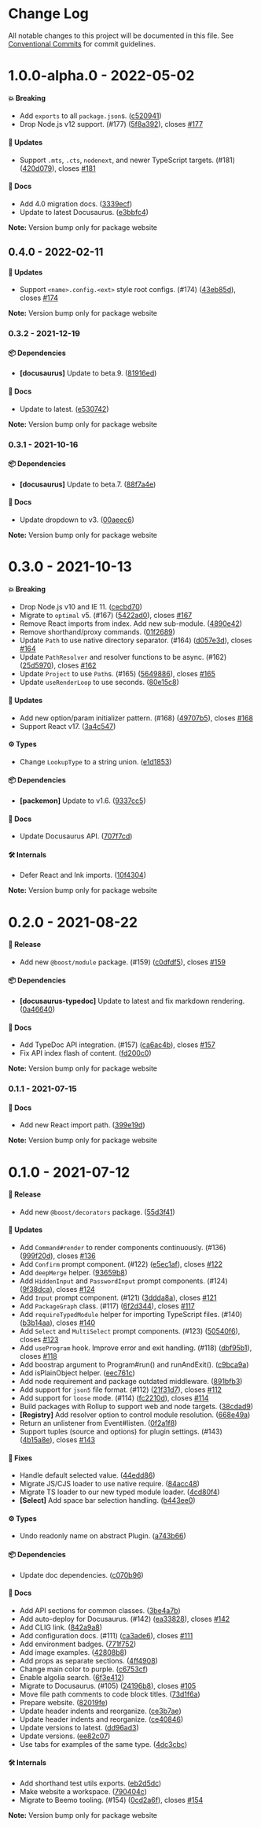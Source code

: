 # Change Log

All notable changes to this project will be documented in this file.
See [Conventional Commits](https://conventionalcommits.org) for commit guidelines.

# 1.0.0-alpha.0 - 2022-05-02

#### 💥 Breaking

- Add `exports` to all `package.json`s. ([c520941](https://github.com/milesj/boost/commit/c520941))
- Drop Node.js v12 support. (#177) ([5f8a392](https://github.com/milesj/boost/commit/5f8a392)), closes [#177](https://github.com/milesj/boost/issues/177)

#### 🚀 Updates

- Support `.mts`, `.cts`, `nodenext`, and newer TypeScript targets. (#181) ([420d079](https://github.com/milesj/boost/commit/420d079)), closes [#181](https://github.com/milesj/boost/issues/181)

#### 📘 Docs

- Add 4.0 migration docs. ([3339ecf](https://github.com/milesj/boost/commit/3339ecf))
- Update to latest Docusaurus. ([e3bbfc4](https://github.com/milesj/boost/commit/e3bbfc4))

**Note:** Version bump only for package website





## 0.4.0 - 2022-02-11

#### 🚀 Updates

- Support `<name>.config.<ext>` style root configs. (#174) ([43eb85d](https://github.com/milesj/boost/commit/43eb85d)), closes [#174](https://github.com/milesj/boost/issues/174)

**Note:** Version bump only for package website





### 0.3.2 - 2021-12-19

#### 📦 Dependencies

- **[docusaurus]** Update to beta.9. ([81916ed](https://github.com/milesj/boost/commit/81916ed))

#### 📘 Docs

- Update to latest. ([e530742](https://github.com/milesj/boost/commit/e530742))

**Note:** Version bump only for package website





### 0.3.1 - 2021-10-16

#### 📦 Dependencies

- **[docusaurus]** Update to beta.7. ([88f7a4e](https://github.com/milesj/boost/commit/88f7a4e))

#### 📘 Docs

- Update dropdown to v3. ([00aeec6](https://github.com/milesj/boost/commit/00aeec6))

**Note:** Version bump only for package website





# 0.3.0 - 2021-10-13

#### 💥 Breaking

- Drop Node.js v10 and IE 11. ([cecbd70](https://github.com/milesj/boost/commit/cecbd70))
- Migrate to `optimal` v5. (#167) ([5422ad0](https://github.com/milesj/boost/commit/5422ad0)), closes [#167](https://github.com/milesj/boost/issues/167)
- Remove React imports from index. Add new sub-module. ([4890e42](https://github.com/milesj/boost/commit/4890e42))
- Remove shorthand/proxy commands. ([01f2689](https://github.com/milesj/boost/commit/01f2689))
- Update `Path` to use native directory separator. (#164) ([d057e3d](https://github.com/milesj/boost/commit/d057e3d)), closes [#164](https://github.com/milesj/boost/issues/164)
- Update `PathResolver` and resolver functions to be async. (#162) ([25d5970](https://github.com/milesj/boost/commit/25d5970)), closes [#162](https://github.com/milesj/boost/issues/162)
- Update `Project` to use `Path`s. (#165) ([5649886](https://github.com/milesj/boost/commit/5649886)), closes [#165](https://github.com/milesj/boost/issues/165)
- Update `useRenderLoop` to use seconds. ([80e15c8](https://github.com/milesj/boost/commit/80e15c8))

#### 🚀 Updates

- Add new option/param initializer pattern. (#168) ([49707b5](https://github.com/milesj/boost/commit/49707b5)), closes [#168](https://github.com/milesj/boost/issues/168)
- Support React v17. ([3a4c547](https://github.com/milesj/boost/commit/3a4c547))

#### ⚙️ Types

- Change `LookupType` to a string union. ([e1d1853](https://github.com/milesj/boost/commit/e1d1853))

#### 📦 Dependencies

- **[packemon]** Update to v1.6. ([9337cc5](https://github.com/milesj/boost/commit/9337cc5))

#### 📘 Docs

- Update Docusaurus API. ([707f7cd](https://github.com/milesj/boost/commit/707f7cd))

#### 🛠 Internals

- Defer React and Ink imports. ([10f4304](https://github.com/milesj/boost/commit/10f4304))

**Note:** Version bump only for package website





# 0.2.0 - 2021-08-22

#### 🎉 Release

- Add new `@boost/module` package. (#159) ([c0dfdf5](https://github.com/milesj/boost/commit/c0dfdf5)), closes [#159](https://github.com/milesj/boost/issues/159)

#### 📦 Dependencies

- **[docusaurus-typedoc]** Update to latest and fix markdown rendering. ([0a46640](https://github.com/milesj/boost/commit/0a46640))

#### 📘 Docs

- Add TypeDoc API integration. (#157) ([ca6ac4b](https://github.com/milesj/boost/commit/ca6ac4b)), closes [#157](https://github.com/milesj/boost/issues/157)
- Fix API index flash of content. ([fd200c0](https://github.com/milesj/boost/commit/fd200c0))

**Note:** Version bump only for package website





### 0.1.1 - 2021-07-15

#### 📘 Docs

- Add new React import path. ([399e19d](https://github.com/milesj/boost/commit/399e19d))

**Note:** Version bump only for package website





# 0.1.0 - 2021-07-12

#### 🎉 Release

- Add new `@boost/decorators` package. ([55d3f41](https://github.com/milesj/boost/commit/55d3f41))

#### 🚀 Updates

- Add `Command#render` to render components continuously. (#136) ([999f20d](https://github.com/milesj/boost/commit/999f20d)), closes [#136](https://github.com/milesj/boost/issues/136)
- Add `Confirm` prompt component. (#122) ([e5ec1af](https://github.com/milesj/boost/commit/e5ec1af)), closes [#122](https://github.com/milesj/boost/issues/122)
- Add `deepMerge` helper. ([93659b8](https://github.com/milesj/boost/commit/93659b8))
- Add `HiddenInput` and `PasswordInput` prompt components. (#124) ([9f38dca](https://github.com/milesj/boost/commit/9f38dca)), closes [#124](https://github.com/milesj/boost/issues/124)
- Add `Input` prompt component. (#121) ([3ddda8a](https://github.com/milesj/boost/commit/3ddda8a)), closes [#121](https://github.com/milesj/boost/issues/121)
- Add `PackageGraph` class. (#117) ([6f2d344](https://github.com/milesj/boost/commit/6f2d344)), closes [#117](https://github.com/milesj/boost/issues/117)
- Add `requireTypedModule` helper for importing TypeScript files. (#140) ([b3b14aa](https://github.com/milesj/boost/commit/b3b14aa)), closes [#140](https://github.com/milesj/boost/issues/140)
- Add `Select` and `MultiSelect` prompt components. (#123) ([50540f6](https://github.com/milesj/boost/commit/50540f6)), closes [#123](https://github.com/milesj/boost/issues/123)
- Add `useProgram` hook. Improve error and exit handling. (#118) ([dbf95b1](https://github.com/milesj/boost/commit/dbf95b1)), closes [#118](https://github.com/milesj/boost/issues/118)
- Add boostrap argument to Program#run() and runAndExit(). ([c9bca9a](https://github.com/milesj/boost/commit/c9bca9a))
- Add isPlainObject helper. ([eec761c](https://github.com/milesj/boost/commit/eec761c))
- Add node requirement and package outdated middleware. ([891bfb3](https://github.com/milesj/boost/commit/891bfb3))
- Add support for `json5` file format. (#112) ([21f31d7](https://github.com/milesj/boost/commit/21f31d7)), closes [#112](https://github.com/milesj/boost/issues/112)
- Add support for `loose` mode. (#114) ([fc2210d](https://github.com/milesj/boost/commit/fc2210d)), closes [#114](https://github.com/milesj/boost/issues/114)
- Build packages with Rollup to support web and node targets. ([38cdad9](https://github.com/milesj/boost/commit/38cdad9))
- **[Registry]** Add resolver option to control module resolution. ([668e49a](https://github.com/milesj/boost/commit/668e49a))
- Return an unlistener from Event#listen. ([0f2a1f8](https://github.com/milesj/boost/commit/0f2a1f8))
- Support tuples (source and options) for plugin settings. (#143) ([4b15a8e](https://github.com/milesj/boost/commit/4b15a8e)), closes [#143](https://github.com/milesj/boost/issues/143)

#### 🐞 Fixes

- Handle default selected value. ([44edd86](https://github.com/milesj/boost/commit/44edd86))
- Migrate JS/CJS loader to use native require. ([84acc48](https://github.com/milesj/boost/commit/84acc48))
- Migrate TS loader to our new typed module loader. ([4cd80f4](https://github.com/milesj/boost/commit/4cd80f4))
- **[Select]** Add space bar selection handling. ([b443ee0](https://github.com/milesj/boost/commit/b443ee0))

#### ⚙️ Types

- Undo readonly name on abstract Plugin. ([a743b66](https://github.com/milesj/boost/commit/a743b66))

#### 📦 Dependencies

- Update doc dependencies. ([c070b96](https://github.com/milesj/boost/commit/c070b96))

#### 📘 Docs

- Add API sections for common classes. ([3be4a7b](https://github.com/milesj/boost/commit/3be4a7b))
- Add auto-deploy for Docusaurus. (#142) ([ea33828](https://github.com/milesj/boost/commit/ea33828)), closes [#142](https://github.com/milesj/boost/issues/142)
- Add CLIG link. ([842a9a8](https://github.com/milesj/boost/commit/842a9a8))
- Add configuration docs. (#111) ([ca3ade6](https://github.com/milesj/boost/commit/ca3ade6)), closes [#111](https://github.com/milesj/boost/issues/111)
- Add environment badges. ([771f752](https://github.com/milesj/boost/commit/771f752))
- Add image examples. ([42808b8](https://github.com/milesj/boost/commit/42808b8))
- Add props as separate sections. ([4ff4908](https://github.com/milesj/boost/commit/4ff4908))
- Change main color to purple. ([c6753cf](https://github.com/milesj/boost/commit/c6753cf))
- Enable algolia search. ([6f3e412](https://github.com/milesj/boost/commit/6f3e412))
- Migrate to Docusaurus. (#105) ([24196b8](https://github.com/milesj/boost/commit/24196b8)), closes [#105](https://github.com/milesj/boost/issues/105)
- Move file path comments to code block titles. ([73d1f6a](https://github.com/milesj/boost/commit/73d1f6a))
- Prepare website. ([82019fe](https://github.com/milesj/boost/commit/82019fe))
- Update header indents and reorganize. ([ce3b7ae](https://github.com/milesj/boost/commit/ce3b7ae))
- Update header indents and reorganize. ([ce40846](https://github.com/milesj/boost/commit/ce40846))
- Update versions to latest. ([dd96ad3](https://github.com/milesj/boost/commit/dd96ad3))
- Update versions. ([ee82c07](https://github.com/milesj/boost/commit/ee82c07))
- Use tabs for examples of the same type. ([4dc3cbc](https://github.com/milesj/boost/commit/4dc3cbc))

#### 🛠 Internals

- Add shorthand test utils exports. ([eb2d5dc](https://github.com/milesj/boost/commit/eb2d5dc))
- Make website a workspace. ([790404c](https://github.com/milesj/boost/commit/790404c))
- Migrate to Beemo tooling. (#154) ([0cd2a6f](https://github.com/milesj/boost/commit/0cd2a6f)), closes [#154](https://github.com/milesj/boost/issues/154)

**Note:** Version bump only for package website
